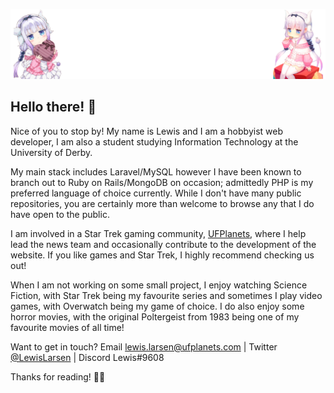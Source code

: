 ![](https://github.com/lewislarsen/lewislarsen/blob/master/banner.png)
## Hello there! 🥳

Nice of you to stop by! My name is Lewis and I am a hobbyist web developer, I am also a student studying Information Technology at the University of Derby. 

My main stack includes Laravel/MySQL however I have been known to branch out to Ruby on Rails/MongoDB on occasion; admittedly PHP is my preferred language of choice currently. While I don't have many public repositories, you are certainly more than welcome to browse any that I do have open to the public.

I am involved in a Star Trek gaming community, [UFPlanets](https://ufplanets.com), where I help lead the news team and occasionally contribute to the development of the website. If you like games and Star Trek, I highly recommend checking us out!

When I am not working on some small project, I enjoy watching Science Fiction, with Star Trek being my favourite series and sometimes I play video games, with Overwatch being my game of choice. I do also enjoy some horror movies, with the original Poltergeist from 1983 being one of my favourite movies of all time! 

Want to get in touch? Email [lewis.larsen@ufplanets.com](mailto:lewis.larsen@ufplanets.com) | Twitter [@LewisLarsen](https://twitter.com/LewisLarsen) | Discord Lewis#9608

Thanks for reading! 🖖🏼
